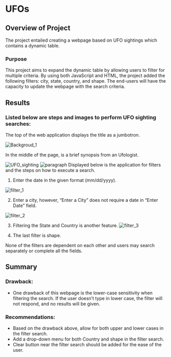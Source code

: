 # UFOs
## Overview of Project
The project entailed creating a webpage based on UFO sightings which contains a dynamic table.
### Purpose
This project aims to expand the dynamic table by allowing users to filter for multiple criteria. By using both JavaScript and HTML, the project added the following filters: city, state, country, and shape. The end-users will have the capacity to update the webpage with the search criteria. 
## Results
### Listed below are steps and images to perform UFO sighting searches: 

The top of the web application displays the title as a jumbotron.

![Backgroud_1](https://user-images.githubusercontent.com/96746207/166803606-2db08fe3-1598-4c80-b4bd-c9c9fbf1b753.png)

In the middle of the page, is a brief synopsis from an Ufologist. 

![UFO_sighting](https://user-images.githubusercontent.com/96746207/166803617-c7b4d9d3-5a7a-4c62-ac24-11682990142c.png)
![paragraph](https://user-images.githubusercontent.com/96746207/166803627-e374c475-81f1-471e-8b2b-21184c6ffe45.png)
Displayed below is the application for filters and the steps on how to execute a search. 

1.	Enter the date in the given format (mm/dd/yyyy).

![filter_1](https://user-images.githubusercontent.com/96746207/166803630-be3a3a5c-2b4b-483a-90cc-2a76f875a80c.png)

2.	Enter a city, however, “Enter a City” does not require a date in “Enter Date” field.

![filter_2](https://user-images.githubusercontent.com/96746207/166803636-c1ab2424-99d9-4cfc-b46b-8a85a11f4dfd.png)

3.	Filtering the State and Country is another feature. 
![filter_3](https://user-images.githubusercontent.com/96746207/166803647-04b39f4e-dcbd-4480-b07a-b68fe408d761.png)

4.	The last filter is shape. 

None of the filters are dependent on each other and users may search separately or complete all the fields. 
## Summary
### Drawback:
- One drawback of this webpage is the lower-case sensitivity when filtering the search. If the user doesn’t type in lower case, the filter will not respond, and no results will be given. 
### Recommendations:
- Based on the drawback above, allow for both upper and lower cases in the filter search.
- Add a drop-down menu for both Country and shape in the filter search.
- Clear button near the filter search should be added for the ease of the user. 



